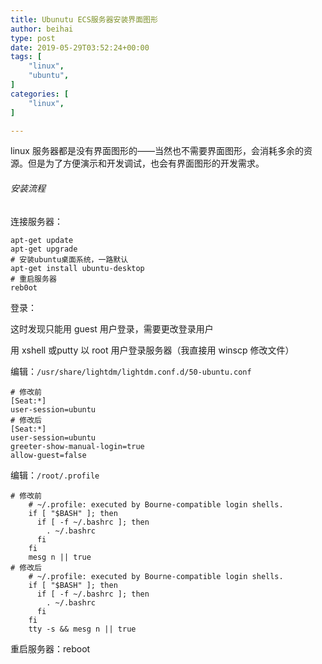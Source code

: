 ```yaml
---
title: Ubunutu ECS服务器安装界面图形
author: beihai
type: post
date: 2019-05-29T03:52:24+00:00
tags: [
    "linux",
    "ubuntu",
]
categories: [
    "linux",
]

---
```

linux 服务器都是没有界面图形的——当然也不需要界面图形，会消耗多余的资源。但是为了方便演示和开发调试，也会有界面图形的开发需求。

###### 安装流程

连接服务器：

<pre class="pure-highlightjs"><code class="null">apt-get update
apt-get upgrade
# 安装ubuntu桌面系统，一路默认
apt-get install ubuntu-desktop
# 重启服务器
reb0ot</code></pre>

登录：
  
这时发现只能用 guest 用户登录，需要更改登录用户
  
用 xshell 或putty 以 root 用户登录服务器（我直接用 winscp 修改文件）
  
编辑：<code class="null">/usr/share/lightdm/lightdm.conf.d/50-ubuntu.conf</code>

<pre class="pure-highlightjs"><code class="null"># 修改前
[Seat:*]
user-session=ubuntu
# 修改后
[Seat:*]
user-session=ubuntu
greeter-show-manual-login=true
allow-guest=false</code></pre>

编辑：<code class="null">/root/.profile</code>

<pre class="pure-highlightjs"><code class="null"># 修改前
	# ~/.profile: executed by Bourne-compatible login shells.
	if [ "$BASH" ]; then
	  if [ -f ~/.bashrc ]; then
	    . ~/.bashrc
	  fi
	fi
	mesg n || true
# 修改后
	# ~/.profile: executed by Bourne-compatible login shells.
	if [ "$BASH" ]; then
	  if [ -f ~/.bashrc ]; then
	    . ~/.bashrc
	  fi
	fi
	tty -s && mesg n || true</code></pre>

重启服务器：reboot
  
&nbsp;
  
&nbsp;